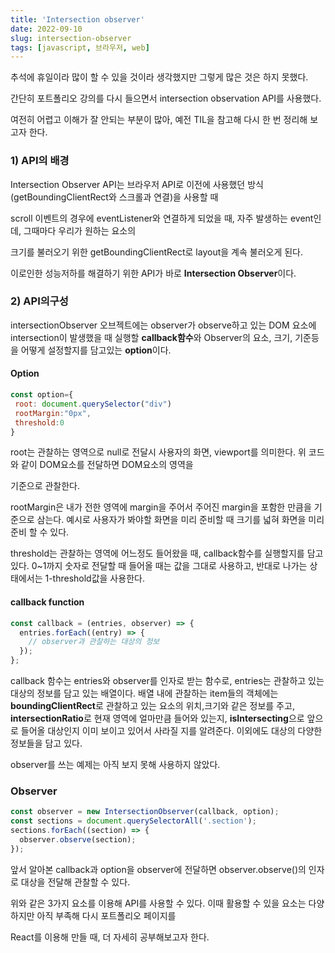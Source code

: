 ```yaml
---
title: 'Intersection observer'
date: 2022-09-10
slug: intersection-observer
tags: [javascript, 브라우저, web]
---
```


추석에 휴일이라 많이 할 수 있을 것이라 생각했지만 그렇게 많은 것은 하지 못했다.

간단히 포트폴리오 강의를 다시 들으면서 intersection observation API를 사용했다.

여전히 어렵고 이해가 잘 안되는 부분이 많아, 예전 TIL을 참고해 다시 한 번 정리해 보고자 한다.

### 1) API의 배경

Intersection Observer API는 브라우저 API로 이전에 사용했던 방식 (getBoundingClientRect와 스크롤과 연결)을 사용할 때

scroll 이벤트의 경우에 eventListener와 연결하게 되었을 때, 자주 발생하는 event인데, 그때마다 우리가 원하는 요소의

크기를 불러오기 위한 getBoundingClientRect로 layout을 계속 불러오게 된다.

이로인한 성능저하를 해결하기 위한 API가 바로 <strong>Intersection Observer</strong>이다.

### 2) API의구성

intersectionObserver 오브젝트에는 observer가 observe하고 있는 DOM 요소에 intersection이 발생했을 때 실행할 **callback함수**와 Observer의 요소, 크기, 기준등을 어떻게 설정할지를 담고있는 **option**이다.

#### Option

```javascript
const option={
 root: document.querySelector("div")
 rootMargin:"0px",
 threshold:0
}
```

root는 관찰하는 영역으로 null로 전달시 사용자의 화면, viewport를 의미한다. 위 코드와 같이 DOM요소를 전달하면 DOM요소의 영역을

기준으로 관찰한다.

rootMargin은 내가 전한 영역에 margin을 주어서 주어진 margin을 포함한 만큼을 기준으로 삼는다. 예시로 사용자가 봐야할 화면을 미리 준비할 때 크기를 넓혀 화면을 미리 준비 할 수 있다.

threshold는 관찰하는 영역에 어느정도 들어왔을 때, callback함수를 실행할지를 담고 있다. 0~1까지 숫자로 전달할 때 들어올 때는 값을 그대로 사용하고, 반대로 나가는 상태에서는 1-threshold값을 사용한다.

#### callback function

```javascript
const callback = (entries, observer) => {
  entries.forEach((entry) => {
    // observer과 관찰하는 대상의 정보
  });
};
```

callback 함수는 entries와 observer를 인자로 받는 함수로, entries는 관찰하고 있는 대상의 정보를 담고 있는 배열이다. 배열 내에 관찰하는 item들의 객체에는 **boundingClientRect**로 관찰하고 있는 요소의 위치,크기와 같은 정보를 주고, **intersectionRatio**로 현재 영역에 얼마만큼 들어와 있는지, **isIntersecting**으로 앞으로 들어올 대상인지 이미 보이고 있어서 사라질 지를 알려준다. 이외에도 대상의 다양한 정보들을 담고 있다.

observer를 쓰는 예제는 아직 보지 못해 사용하지 않았다.

### Observer

```javascript
const observer = new IntersectionObserver(callback, option);
const sections = document.querySelectorAll('.section');
sections.forEach((section) => {
  observer.observe(section);
});
```

앞서 알아본 callback과 option을 observer에 전달하면 observer.observe()의 인자로 대상을 전달해 관찰할 수 있다.

위와 같은 3가지 요소를 이용해 API를 사용할 수 있다. 이때 활용할 수 있을 요소는 다양하지만 아직 부족해 다시 포트폴리오 페이지를

React를 이용해 만들 때, 더 자세히 공부해보고자 한다.
